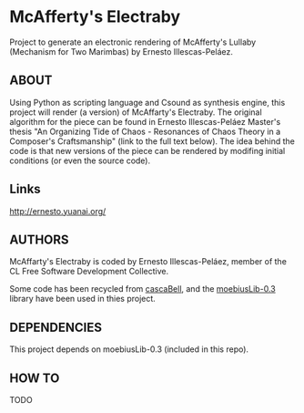 McAfferty's Electraby
=====================

Project to generate an electronic rendering of McAfferty's Lullaby (Mechanism
for Two Marimbas) by Ernesto Illescas-Peláez.


ABOUT
-----

Using Python as scripting language and Csound as synthesis engine, this project
will render (a version) of McAffarty's Electraby. The original algorithm for
the piece can be found in Ernesto Illescas-Peláez Master's thesis "An Organizing
Tide of Chaos - Resonances of Chaos Theory in a Composer's Craftsmanship" (link
to the full text below). The idea behind the code is that new versions of the
piece can be rendered by modifing initial conditions (or even the source code).


Links
-----

http://ernesto.yuanai.org/


AUTHORS
-------

McAffarty's Electraby is coded by Ernesto
Illescas-Peláez, member of the CL Free Software Development Collective.

Some code has been recycled from <a href="https://github.com/elerno/cascaBell">cascaBell</a>, and the <a href="https://github.com/elerno/moebiusLib/tree/0.3">moebiusLib-0.3</a> library have been used in thies project.


DEPENDENCIES
------------

This project depends on moebiusLib-0.3 (included in this repo).


HOW TO
------

TODO
